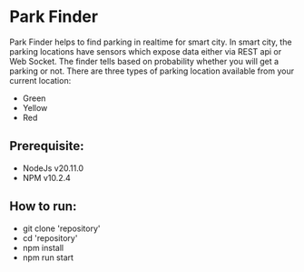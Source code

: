 # Park Finder
Park Finder helps to find parking in realtime for smart city. In smart city, the parking locations have sensors which expose data either via REST api or Web Socket. The finder tells based on probability whether you will get a parking or not. There are three types of parking location available from your current location:
- Green 
- Yellow
- Red
## Prerequisite:
- NodeJs v20.11.0
- NPM v10.2.4

## How to run:
- git clone 'repository'
- cd 'repository'
- npm install
- npm run start

